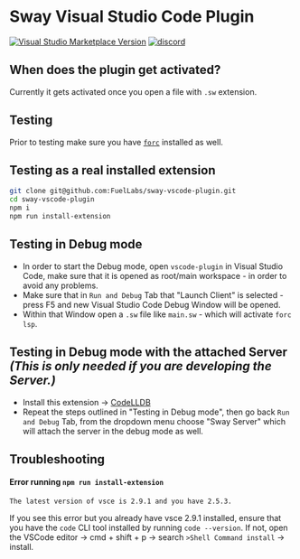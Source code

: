 # Sway Visual Studio Code Plugin

[![Visual Studio Marketplace Version](https://img.shields.io/visual-studio-marketplace/v/FuelLabs.sway-vscode-plugin)](https://marketplace.visualstudio.com/items?itemName=FuelLabs.sway-vscode-plugin)
[![discord](https://img.shields.io/badge/chat%20on-discord-orange?&logo=discord&logoColor=ffffff&color=7389D8&labelColor=6A7EC2)](https://discord.gg/xfpK4Pe)

## When does the plugin get activated?

Currently it gets activated once you open a file with `.sw` extension.

## Testing

Prior to testing make sure you have [`forc`](https://github.com/FuelLabs/sway/tree/master/forc) installed as well.

## Testing as a real installed extension

```sh
git clone git@github.com:FuelLabs/sway-vscode-plugin.git
cd sway-vscode-plugin
npm i
npm run install-extension
```

## Testing in Debug mode

- In order to start the Debug mode, open `vscode-plugin` in Visual Studio Code, make sure that it is opened as root/main workspace - in order to avoid any problems.
- Make sure that in `Run and Debug` Tab that "Launch Client" is selected - press F5 and new Visual Studio Code Debug Window will be opened.
- Within that Window open a `.sw` file like `main.sw` - which will activate `forc lsp`.

## Testing in Debug mode with the attached Server _(This is only needed if you are developing the Server.)_

- Install this extension -> [CodeLLDB](https://marketplace.visualstudio.com/items?itemName=vadimcn.vscode-lldb)
- Repeat the steps outlined in "Testing in Debug mode", then go back `Run and Debug` Tab, from the dropdown menu
choose "Sway Server" which will attach the server in the debug mode as well.

## Troubleshooting

#### Error running `npm run install-extension`

`The latest version of vsce is 2.9.1 and you have 2.5.3.`

If you see this error but you already have vsce 2.9.1 installed, ensure that you have the `code` CLI tool installed by running `code --version`. If not, open the VSCode editor -> cmd + shift + p -> search `>Shell Command install` -> install.

